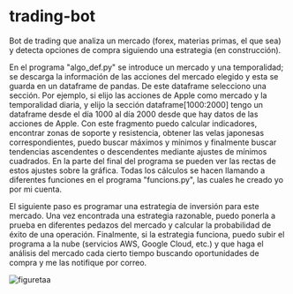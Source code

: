 # trading-bot
Bot de trading que analiza un mercado (forex, materias primas, el que sea) y detecta opciones
de compra siguiendo una estrategia (en construcción).

En el programa "algo_def.py" se introduce un mercado y una temporalidad; se descarga la información
de las acciones del mercado elegido y esta se guarda en un dataframe de pandas. De este
dataframe selecciono una sección. Por ejemplo, si elijo las acciones de Apple como mercado
y la temporalidad diaria, y elijo la sección dataframe[1000:2000] tengo un dataframe desde
el día 1000 al día 2000 desde que hay datos de las acciones de Apple. Con este fragmento puedo
calcular indicadores, encontrar zonas de soporte y resistencia, obtener las velas japonesas
correspondientes, puedo buscar máximos y mínimos y finalmente buscar tendencias ascendentes
o descendentes mediante ajustes de mínimos cuadrados. En la parte del final del programa se
pueden ver las rectas de estos ajustes sobre la gráfica. Todas los cálculos se hacen llamando
a diferentes funciones en el programa "funcions.py", las cuales he creado yo por mi cuenta.

El siguiente paso es programar una estrategia de inversión para este mercado. Una vez encontrada
una estrategia razonable, puedo ponerla a prueba en diferentes pedazos del mercado y calcular la
probabilidad de éxito de una operación. Finalmente, si la estrategia funciona, puedo subir el programa
a la nube (servicios AWS, Google Cloud, etc.) y que haga el análisis del mercado cada cierto tiempo
buscando oportunidades de compra y me las notifique por correo.

![figuretaa](https://user-images.githubusercontent.com/113044990/189729138-ea46b6bf-1b80-499e-a38b-b65caf0301e4.png)
